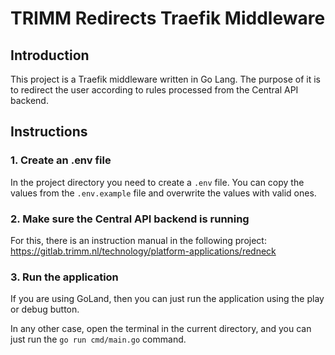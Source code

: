 # TRIMM Redirects Traefik Middleware

## Introduction
This project is a Traefik middleware written in Go Lang.
The purpose of it is to redirect the user according to rules processed from the Central API backend.

## Instructions

### 1. Create an .env file
In the project directory you need to create a `.env` file. You can copy the values from
the `.env.example` file and overwrite the values with valid ones.

### 2. Make sure the Central API backend is running
For this, there is an instruction manual in the following project:
https://gitlab.trimm.nl/technology/platform-applications/redneck

### 3. Run the application
If you are using GoLand, then you can just run the application using the play or debug button.

In any other case, open the terminal in the current directory, and you can just run the `go run cmd/main.go` command.